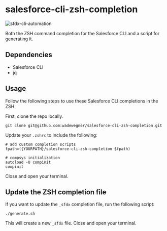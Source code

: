 # salesforce-cli-zsh-completion

![sfdx-cli-automation](https://user-images.githubusercontent.com/746259/34641743-89743d94-f2bd-11e7-9acd-93bd371c168c.gif)

Both the ZSH command completion for the Salesforce CLI and a script for generating it.

## Dependencies

- Salesforce CLI
- jq

## Usage

Follow the following steps to use these Salesforce CLI completions in the ZSH.

First, clone the repo locally.

```
git clone git@github.com:wadewegner/salesforce-cli-zsh-completion.git
```

Update your `.zshrc` to include the following:

```
# add custom completion scripts
fpath=({YOURPATH}/salesforce-cli-zsh-completion $fpath)

# compsys initialization
autoload -U compinit
compinit
```

Close and open your terminal.

## Update the ZSH completion file

If you want to update the `_sfdx` completion file, run the following script:

```
./generate.sh
```

This will create a new `_sfdx` file. Close and open your terminal.
